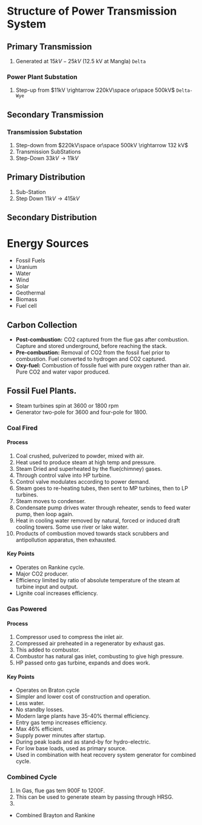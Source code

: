 # Structure of Power Transmission System
## Primary Transmission
1. Generated at $15kV-25kV$ (12.5 kV at Mangla) `Delta`
### Power Plant Substation
1. Step-up from $11kV \rightarrow 220kV\space or\space 500kV$ `Delta-Wye`
## Secondary Transmission
### Transmission Substation
1. Step-down from $220kV\space or\space 500kV \rightarrow 132 kV$
2. Transmission SubStations
3. Step-Down $33kV \rightarrow 11kV$
## Primary Distribution
1. Sub-Station
2. Step Down $11kV \rightarrow 415kV$
## Secondary Distribution


# Energy Sources
-  Fossil Fuels
- Uranium
- Water
- Wind
- Solar
- Geothermal
- Biomass
- Fuel cell
## Carbon Collection
- **Post-combustion:** CO2 captured from the flue gas after combustion.
Capture and stored underground, before reaching the stack.
- **Pre-combustion:** Removal of CO2 from the fossil fuel prior to combustion. 
Fuel converted to hydrogen and CO2 captured.
- **Oxy-fuel:** Combustion of fossile fuel with pure oxygen rather than air.
Pure CO2 and water vapor produced.

## Fossil Fuel Plants.
- Steam turbines spin at 3600 or 1800 rpm
- Generator two-pole for 3600 and four-pole for 1800.
### Coal Fired
#### Process
1. Coal crushed, pulverized to powder, mixed with air.
2. Heat used to produce steam at high temp and pressure.
3. Steam Dried and superheated by the flue(chimney) gases.
4. Through control valve into HP turbine.
5. Control valve modulates according to power demand.
6. Steam goes to re-heating tubes, then sent to MP turbines, then to LP turbines.
7. Steam moves to condenser.
8. Condensate pump drives water through reheater, sends to feed water pump, then loop again.
9. Heat in cooling water removed by natural, forced or induced draft cooling towers. Some use river or lake water.
10. Products of combustion moved towards stack scrubbers and antipollution apparatus, then exhausted.

#### Key Points
-  Operates on Rankine cycle.
- Major CO2 producer.
- Efficiency limited by ratio of absolute temperature of the steam at turbine input and output.
- Lignite coal increases efficiency.

### Gas Powered
#### Process
1. Compressor used to compress the inlet air.
2. Compressed air preheated in a regenerator by exhaust gas. 
3. This added to combustor.
4. Combustor has natural gas inlet, combusting to give high pressure.
5. HP passed onto gas turbine, expands and does work.

#### Key Points
- Operates on Braton cycle
- Simpler and lower cost of construction and operation.
- Less water.
- No standby losses.
- Modern large plants have 35-40% thermal efficiency.
- Entry gas temp increases efficiency.
- Max 46% efficient.
- Supply power minutes after startup.
- During peak loads and as stand-by for hydro-electric.
- For low base loads, used as primary source.
- Used in combination with heat recovery system generator for combined cycle.

### Combined Cycle
1. In Gas, flue gas tem 900F to 1200F.
2. This can be used to generate steam by passing through HRSG.
3. 

- Combined Brayton and Rankine